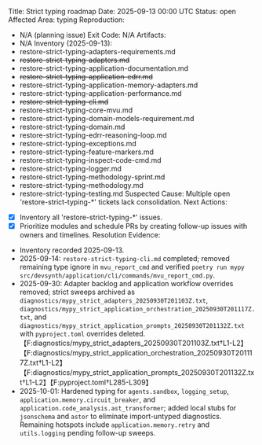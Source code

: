 Title: Strict typing roadmap
Date: 2025-09-13 00:00 UTC
Status: open
Affected Area: typing
Reproduction:
  - N/A (planning issue)
Exit Code: N/A
Artifacts:
  - N/A
Inventory (2025-09-13):
  - restore-strict-typing-adapters-requirements.md
  - ~~restore-strict-typing-adapters.md~~
  - restore-strict-typing-application-documentation.md
  - ~~restore-strict-typing-application-edrr.md~~
  - restore-strict-typing-application-memory-adapters.md
  - restore-strict-typing-application-performance.md
  - ~~restore-strict-typing-cli.md~~
  - restore-strict-typing-core-mvu.md
  - restore-strict-typing-domain-models-requirement.md
  - restore-strict-typing-domain.md
  - restore-strict-typing-edrr-reasoning-loop.md
  - restore-strict-typing-exceptions.md
  - restore-strict-typing-feature-markers.md
  - restore-strict-typing-inspect-code-cmd.md
  - restore-strict-typing-logger.md
  - restore-strict-typing-methodology-sprint.md
  - restore-strict-typing-methodology.md
  - restore-strict-typing-testing.md
Suspected Cause: Multiple open 'restore-strict-typing-*' tickets lack consolidation.
Next Actions:
  - [x] Inventory all 'restore-strict-typing-*' issues.
  - [x] Prioritize modules and schedule PRs by creating follow-up issues with owners and timelines.
Resolution Evidence:
  - Inventory recorded 2025-09-13.
  - 2025-09-14: `restore-strict-typing-cli.md` completed; removed remaining type ignore in `mvu_report_cmd` and verified `poetry run mypy src/devsynth/application/cli/commands/mvu_report_cmd.py`.
  - 2025-09-30: Adapter backlog and application workflow overrides removed; strict sweeps archived as `diagnostics/mypy_strict_adapters_20250930T201103Z.txt`, `diagnostics/mypy_strict_application_orchestration_20250930T201117Z.txt`, and `diagnostics/mypy_strict_application_prompts_20250930T201132Z.txt` with `pyproject.toml` overrides deleted.【F:diagnostics/mypy_strict_adapters_20250930T201103Z.txt†L1-L2】【F:diagnostics/mypy_strict_application_orchestration_20250930T201117Z.txt†L1-L2】【F:diagnostics/mypy_strict_application_prompts_20250930T201132Z.txt†L1-L2】【F:pyproject.toml†L285-L309】
  - 2025-10-01: Hardened typing for `agents.sandbox`, `logging_setup`, `application.memory.circuit_breaker`, and `application.code_analysis.ast_transformer`; added local stubs for `jsonschema` and `astor` to eliminate import-untyped diagnostics. Remaining hotspots include `application.memory.retry` and `utils.logging` pending follow-up sweeps.
